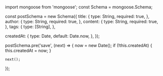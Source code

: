 import mongoose from 'mongoose';
const Schema = mongoose.Schema;

const postSchema = new Schema({
  title: {
    type: String,
    required: true,
  },
  author: {
    type: String,
    required: true,
  },
  content: {
    type: String,
    required: true,
  },
  tags: {
    type: [String],
  },
  
  createdAt: {
    type: Date,
    default: Date.now,
  },
});

postSchema.pre('save', (next) => {
    now = new Date();
    if (!this.createdAt) {
      this.createdAt = now;
    }
  
    next();
  });
